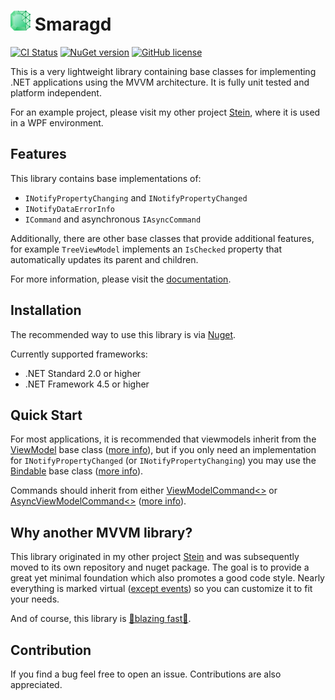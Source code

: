 # ![Icon](./resources/icon-32x32.png) Smaragd

[![CI Status](https://github.com/nkristek/Smaragd/workflows/CI/badge.svg)](https://github.com/nkristek/Smaragd/actions)
[![NuGet version](https://img.shields.io/nuget/v/NKristek.Smaragd.svg)](https://www.nuget.org/packages/NKristek.Smaragd/)
[![GitHub license](https://img.shields.io/github/license/nkristek/Smaragd.svg)](https://github.com/nkristek/Smaragd/blob/master/LICENSE)

This is a very lightweight library containing base classes for implementing .NET applications using the MVVM architecture.
It is fully unit tested and platform independent.

For an example project, please visit my other project [Stein](https://github.com/nkristek/Stein), where it is used in a WPF environment.

## Features

This library contains base implementations of:
- `INotifyPropertyChanging` and `INotifyPropertyChanged`
- `INotifyDataErrorInfo`
- `ICommand` and asynchronous `IAsyncCommand`

Additionally, there are other base classes that provide additional features, for example `TreeViewModel` implements an `IsChecked` property that automatically updates its parent and children.

For more information, please visit the [documentation](https://github.com/nkristek/Smaragd/wiki).

## Installation

The recommended way to use this library is via [Nuget](https://www.nuget.org/packages/NKristek.Smaragd/).

Currently supported frameworks:
- .NET Standard 2.0 or higher
- .NET Framework 4.5 or higher

## Quick Start

For most applications, it is recommended that viewmodels inherit from the [ViewModel](https://github.com/nkristek/Smaragd/blob/master/src/Smaragd/ViewModels/ViewModel.cs) base class ([more info](https://github.com/nkristek/Smaragd/wiki/ViewModel)), but if you only need an implementation for `INotifyPropertyChanged` (or `INotifyPropertyChanging`) you may use the [Bindable](https://github.com/nkristek/Smaragd/blob/master/src/Smaragd/ViewModels/Bindable.cs) base class ([more info](https://github.com/nkristek/Smaragd/wiki/Bindable)). 

Commands should inherit from either [ViewModelCommand<>](https://github.com/nkristek/Smaragd/blob/master/src/Smaragd/Commands/ViewModelCommand.cs) or [AsyncViewModelCommand<>](https://github.com/nkristek/Smaragd/blob/master/src/Smaragd/Commands/AsyncViewModelCommand.cs) ([more info](https://github.com/nkristek/Smaragd/wiki/Commands)).

## Why another MVVM library?

This library originated in my other project [Stein](https://github.com/nkristek/Stein) and was subsequently moved to its own repository and nuget package. The goal is to provide a great yet minimal foundation which also promotes a good code style. Nearly everything is marked virtual ([except events](https://msdn.microsoft.com/en-us/library/hy3sefw3.aspx)) so you can customize it to fit your needs.

And of course, this library is [🚀blazing fast🚀](https://twitter.com/acdlite/status/974390255393505280).

## Contribution

If you find a bug feel free to open an issue. Contributions are also appreciated.

